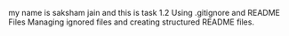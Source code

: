 my name is saksham jain and this is task 1.2
Using .gitignore and README Files
Managing ignored files and creating structured README files.
